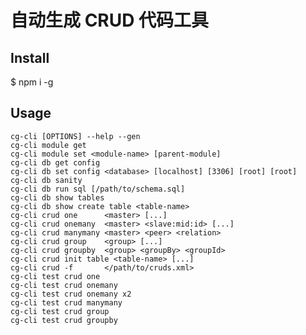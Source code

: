 # 自动生成 CRUD 代码工具

## Install
$ npm i -g 

## Usage

    cg-cli [OPTIONS] --help --gen
    cg-cli module get
    cg-cli module set <module-name> [parent-module]
    cg-cli db get config
    cg-cli db set config <database> [localhost] [3306] [root] [root]
    cg-cli db sanity
    cg-cli db run sql [/path/to/schema.sql]
    cg-cli db show tables
    cg-cli db show create table <table-name>
    cg-cli crud one      <master> [...]
    cg-cli crud onemany  <master> <slave:mid:id> [...]
    cg-cli crud manymany <master> <peer> <relation>
    cg-cli crud group    <group> [...]
    cg-cli crud groupby  <group> <groupBy> <groupId>
    cg-cli crud init table <table-name> [...]
    cg-cli crud -f       </path/to/cruds.xml>
    cg-cli test crud one
    cg-cli test crud onemany
    cg-cli test crud onemany x2
    cg-cli test crud manymany
    cg-cli test crud group
    cg-cli test crud groupby

